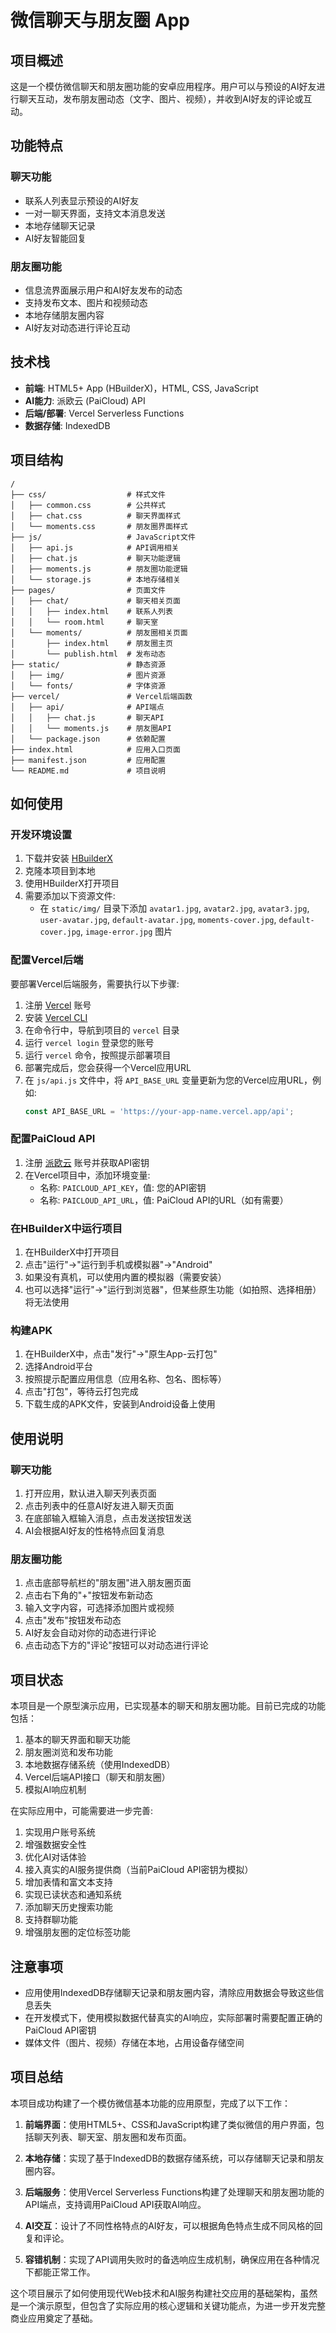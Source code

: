 # 微信聊天与朋友圈 App

## 项目概述

这是一个模仿微信聊天和朋友圈功能的安卓应用程序。用户可以与预设的AI好友进行聊天互动，发布朋友圈动态（文字、图片、视频），并收到AI好友的评论或互动。

## 功能特点

### 聊天功能
- 联系人列表显示预设的AI好友
- 一对一聊天界面，支持文本消息发送
- 本地存储聊天记录
- AI好友智能回复

### 朋友圈功能
- 信息流界面展示用户和AI好友发布的动态
- 支持发布文本、图片和视频动态
- 本地存储朋友圈内容
- AI好友对动态进行评论互动

## 技术栈

- **前端**: HTML5+ App (HBuilderX)，HTML, CSS, JavaScript
- **AI能力**: 派欧云 (PaiCloud) API
- **后端/部署**: Vercel Serverless Functions
- **数据存储**: IndexedDB

## 项目结构

```
/
├── css/                  # 样式文件
│   ├── common.css        # 公共样式
│   ├── chat.css          # 聊天界面样式
│   └── moments.css       # 朋友圈界面样式
├── js/                   # JavaScript文件
│   ├── api.js            # API调用相关
│   ├── chat.js           # 聊天功能逻辑
│   ├── moments.js        # 朋友圈功能逻辑
│   └── storage.js        # 本地存储相关
├── pages/                # 页面文件
│   ├── chat/             # 聊天相关页面
│   │   ├── index.html    # 联系人列表
│   │   └── room.html     # 聊天室
│   └── moments/          # 朋友圈相关页面
│       ├── index.html    # 朋友圈主页
│       └── publish.html  # 发布动态
├── static/               # 静态资源
│   ├── img/              # 图片资源
│   └── fonts/            # 字体资源
├── vercel/               # Vercel后端函数
│   ├── api/              # API端点
│   │   ├── chat.js       # 聊天API
│   │   └── moments.js    # 朋友圈API
│   └── package.json      # 依赖配置
├── index.html            # 应用入口页面
├── manifest.json         # 应用配置
└── README.md             # 项目说明
```

## 如何使用

### 开发环境设置

1. 下载并安装 [HBuilderX](https://www.dcloud.io/hbuilderx.html)
2. 克隆本项目到本地
3. 使用HBuilderX打开项目
4. 需要添加以下资源文件:
   - 在 `static/img/` 目录下添加 `avatar1.jpg`, `avatar2.jpg`, `avatar3.jpg`, `user-avatar.jpg`, `default-avatar.jpg`, `moments-cover.jpg`, `default-cover.jpg`, `image-error.jpg` 图片

### 配置Vercel后端

要部署Vercel后端服务，需要执行以下步骤:

1. 注册 [Vercel](https://vercel.com) 账号
2. 安装 [Vercel CLI](https://vercel.com/docs/cli)
3. 在命令行中，导航到项目的 `vercel` 目录
4. 运行 `vercel login` 登录您的账号
5. 运行 `vercel` 命令，按照提示部署项目
6. 部署完成后，您会获得一个Vercel应用URL
7. 在 `js/api.js` 文件中，将 `API_BASE_URL` 变量更新为您的Vercel应用URL，例如:
   ```js
   const API_BASE_URL = 'https://your-app-name.vercel.app/api';
   ```

### 配置PaiCloud API

1. 注册 [派欧云](https://paicloud.com) 账号并获取API密钥
2. 在Vercel项目中，添加环境变量:
   - 名称: `PAICLOUD_API_KEY`，值: 您的API密钥
   - 名称: `PAICLOUD_API_URL`，值: PaiCloud API的URL（如有需要）

### 在HBuilderX中运行项目

1. 在HBuilderX中打开项目
2. 点击"运行"→"运行到手机或模拟器"→"Android"
3. 如果没有真机，可以使用内置的模拟器（需要安装）
4. 也可以选择"运行"→"运行到浏览器"，但某些原生功能（如拍照、选择相册）将无法使用

### 构建APK

1. 在HBuilderX中，点击"发行"→"原生App-云打包"
2. 选择Android平台
3. 按照提示配置应用信息（应用名称、包名、图标等）
4. 点击"打包"，等待云打包完成
5. 下载生成的APK文件，安装到Android设备上使用

## 使用说明

### 聊天功能

1. 打开应用，默认进入聊天列表页面
2. 点击列表中的任意AI好友进入聊天页面
3. 在底部输入框输入消息，点击发送按钮发送
4. AI会根据AI好友的性格特点回复消息

### 朋友圈功能

1. 点击底部导航栏的"朋友圈"进入朋友圈页面
2. 点击右下角的"+"按钮发布新动态
3. 输入文字内容，可选择添加图片或视频
4. 点击"发布"按钮发布动态
5. AI好友会自动对你的动态进行评论
6. 点击动态下方的"评论"按钮可以对动态进行评论

## 项目状态

本项目是一个原型演示应用，已实现基本的聊天和朋友圈功能。目前已完成的功能包括：

1. 基本的聊天界面和聊天功能
2. 朋友圈浏览和发布功能
3. 本地数据存储系统（使用IndexedDB）
4. Vercel后端API接口（聊天和朋友圈）
5. 模拟AI响应机制

在实际应用中，可能需要进一步完善:

1. 实现用户账号系统
2. 增强数据安全性
3. 优化AI对话体验
4. 接入真实的AI服务提供商（当前PaiCloud API密钥为模拟）
5. 增加表情和富文本支持
6. 实现已读状态和通知系统
7. 添加聊天历史搜索功能
8. 支持群聊功能
9. 增强朋友圈的定位标签功能

## 注意事项

- 应用使用IndexedDB存储聊天记录和朋友圈内容，清除应用数据会导致这些信息丢失
- 在开发模式下，使用模拟数据代替真实的AI响应，实际部署时需要配置正确的PaiCloud API密钥
- 媒体文件（图片、视频）存储在本地，占用设备存储空间

## 项目总结

本项目成功构建了一个模仿微信基本功能的应用原型，完成了以下工作：

1. **前端界面**：使用HTML5+、CSS和JavaScript构建了类似微信的用户界面，包括聊天列表、聊天室、朋友圈和发布页面。

2. **本地存储**：实现了基于IndexedDB的数据存储系统，可以存储聊天记录和朋友圈内容。

3. **后端服务**：使用Vercel Serverless Functions构建了处理聊天和朋友圈功能的API端点，支持调用PaiCloud API获取AI响应。

4. **AI交互**：设计了不同性格特点的AI好友，可以根据角色特点生成不同风格的回复和评论。

5. **容错机制**：实现了API调用失败时的备选响应生成机制，确保应用在各种情况下都能正常工作。

这个项目展示了如何使用现代Web技术和AI服务构建社交应用的基础架构，虽然是一个演示原型，但包含了实际应用的核心逻辑和关键功能点，为进一步开发完整商业应用奠定了基础。 